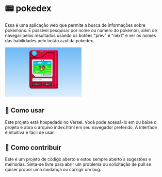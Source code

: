 # 📟 pokedex
Essa é uma aplicação web que permite a busca de informações sobre pokémons. É possível pesquisar por nome ou número do pokémon, além de navegar pelos resultados usando os botões "prev" e "next" e ver os nomes das habilidades pelo botão azul da pokedex.

 <img src="https://github.com/stocaline/pokedex/blob/main/images/ImgReadme.png" width="50%">

## 📕 Como usar
Este projeto está hospedado no Versel. Você pode acessá-lo em 
ou baixe o projeto e abra o arquivo index.html em seu navegador preferido. A interface é intuitiva e fácil de usar.

## 📌 Como contribuir
Este é um projeto de código aberto e estou sempre aberto a sugestões e melhorias. Sinta-se livre para abrir um problema ou solicitação de pull se quiser propor uma mudança ou corrigir um bug.
